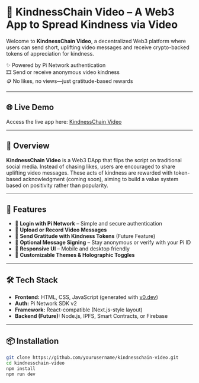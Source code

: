 # 🎥 KindnessChain Video – A Web3 App to Spread Kindness via Video

Welcome to **KindnessChain Video**, a decentralized Web3 platform where users can send short, uplifting video messages and receive crypto-backed tokens of appreciation for kindness.

✨ Powered by Pi Network authentication  
🎞️ Send or receive anonymous video kindness  
🪙 No likes, no views—just gratitude-based rewards

---

## 🌐 Live Demo  
Access the live app here: [KindnessChain Video](https://v0.dev/chat/web3-current-yxtIUBNHgbb)

---

## 🧠 Overview

**KindnessChain Video** is a Web3 DApp that flips the script on traditional social media. Instead of chasing likes, users are encouraged to share uplifting video messages. These acts of kindness are rewarded with token-based acknowledgment (coming soon), aiming to build a value system based on positivity rather than popularity.

---

## 🎯 Features

- 🔐 **Login with Pi Network** – Simple and secure authentication  
- 🎥 **Upload or Record Video Messages**  
- 🌈 **Send Gratitude with Kindness Tokens** (Future Feature)  
- 💬 **Optional Message Signing** – Stay anonymous or verify with your Pi ID  
- 📲 **Responsive UI** – Mobile and desktop friendly  
- 🎨 **Customizable Themes & Holographic Toggles**

---

## 🛠 Tech Stack

- **Frontend:** HTML, CSS, JavaScript (generated with [v0.dev](https://v0.dev))  
- **Auth:** Pi Network SDK v2  
- **Framework:** React-compatible (Next.js-style layout)  
- **Backend (Future):** Node.js, IPFS, Smart Contracts, or Firebase

---

## 📦 Installation

```bash
git clone https://github.com/yourusername/kindnesschain-video.git
cd kindnesschain-video
npm install
npm run dev
